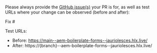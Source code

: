 Please always provide the [GitHub issue(s)](../issues) your PR is for, as well as test URLs where your change can be observed (before and after):

Fix #<gh-issue-id>

Test URLs:
- Before: https://main--aem-boilerplate-forms--jauriolesces.hlx.live/
- After: https://{branch}--aem-boilerplate-forms--jauriolesces.hlx.live/
